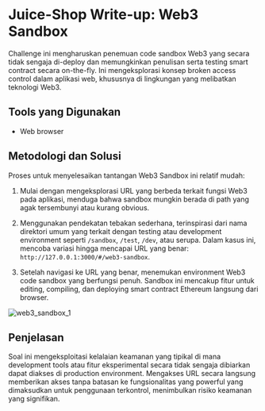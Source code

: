# Juice-Shop Write-up: Web3 Sandbox
Challenge ini mengharuskan penemuan code sandbox Web3 yang secara tidak sengaja di-deploy dan memungkinkan penulisan serta testing smart contract secara on-the-fly. Ini mengeksplorasi konsep broken access control dalam aplikasi web, khususnya di lingkungan yang melibatkan teknologi Web3.

## Tools yang Digunakan
- Web browser

## Metodologi dan Solusi
Proses untuk menyelesaikan tantangan Web3 Sandbox ini relatif mudah:
1. Mulai dengan mengeksplorasi URL yang berbeda terkait fungsi Web3 pada aplikasi, menduga bahwa sandbox mungkin berada di path yang agak tersembunyi atau kurang obvious.
   
2. Menggunakan pendekatan tebakan sederhana, terinspirasi dari nama direktori umum yang terkait dengan testing atau development environment seperti `/sandbox`, `/test`, `/dev`, atau serupa. Dalam kasus ini, mencoba variasi hingga mencapai URL yang benar: `http://127.0.0.1:3000/#/web3-sandbox`.

3. Setelah navigasi ke URL yang benar, menemukan environment Web3 code sandbox yang berfungsi penuh. Sandbox ini mencakup fitur untuk editing, compiling, dan deploying smart contract Ethereum langsung dari browser.

![web3_sandbox_1](https://cdn.discordapp.com/attachments/1031076369930649622/1415592554900099163/web3_interface_1.png?ex=68c3c4cd&is=68c2734d&hm=c651804eb7ddacf5b0f64d99a0805f4b5874a8d533c3aa19171ad79d8d8d7756&)

## Penjelasan
Soal ini mengeksploitasi kelalaian keamanan yang tipikal di mana development tools atau fitur eksperimental secara tidak sengaja dibiarkan dapat diakses di production environment. Mengakses URL secara langsung memberikan akses tanpa batasan ke fungsionalitas yang powerful yang dimaksudkan untuk penggunaan terkontrol, menimbulkan risiko keamanan yang signifikan.
